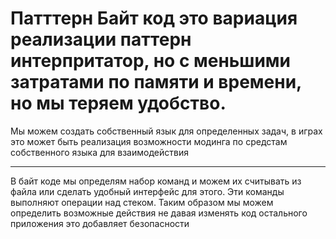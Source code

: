 # Патттерн Байт код это вариация реализации паттерн интерпритатор, но с меньшими затратами по памяти и времени, но мы теряем удобство.
Мы можем создать собственный язык для определенных задач, в играх это может быть реализация возможности модинга по средстам собственного языка для взаимодействия
***
В байт коде мы определям набор команд и можем их считывать из файла или сделать удобный интерфейс для этого. Эти команды выполняют операции над стеком. Таким образом мы можем определить возможные действия не давая изменять код остального приложения это добавляет безопасности

